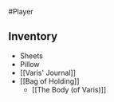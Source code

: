 #Player 
## Inventory
- Sheets 
- Pillow
- [[Varis' Journal]]
- [[Bag of Holding]] 
	-  [[The Body (of Varis)]]